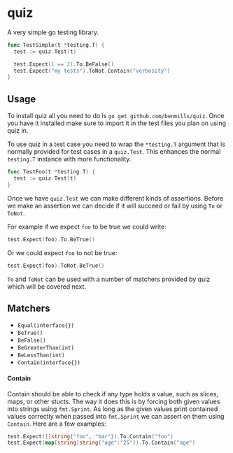# quiz

A very simple go testing library.

```go
func TestSimple(t *testing.T) {
  test := quiz.Test(t)

  test.Expect(1 == 2).To.BeFalse()
  test.Expect("my tests").ToNot.Contain("verbosity")
}
```

## Usage

To install quiz all you need to do is `go get github.com/benmills/quiz`. Once you have it installed make sure to import it in the test files you plan on using quiz in.

To use quiz in a test case you need to wrap the `*testing.T` argument that is normally provided for test cases in a `quiz.Test`. This enhances the normal `testing.T` instance with more functionality.

```go
func TestFoo(t *testing.T) {
  test := quiz.Test(t)
}
```

Once we have `quiz.Test` we can make different kinds of assertions. Before we make an assertion we can decide if it will succeed or fail by using `To` or `ToNot`.

For example if we expect `foo` to be true we could write:

```go
test.Expect(foo).To.BeTrue()
```

Or we could expect `foo` to not be true:

```go
test.Expect(foo).ToNot.BeTrue()
```

`To` and `ToNot` can be used with a number of matchers provided by quiz which will be covered next.

## Matchers

* `Equal(interface{})`
* `BeTrue()`
* `BeFalse()`
* `BeGreaterThan(int)`
* `BeLessThan(int)`
* `Contain(interface{})`

#### Contain

Contain should be able to check if any type holds a value, such as slices, maps, or other stucts. The way it does this is by forcing both given values into strings using `fmt.Sprint`. As long as the given values print contained values correctly when passed into `fmt.Sprint` we can assert on them using `Contain`. Here are a few examples:

```go
test.Expect([]string{"foo", "bar"}).To.Contain("foo")
test.Expect(map[string]string{"age":"25"}).To.Contain("age")
```
